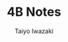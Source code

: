 ---
title: "4B Notes"
description: Notes
toc: true
comments: true
layout: post
author: Taiyo Iwazaki
---
